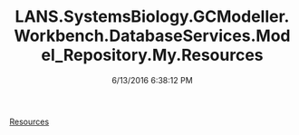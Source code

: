 ﻿---
title: LANS.SystemsBiology.GCModeller.Workbench.DatabaseServices.Model_Repository.My.Resources
date: 6/13/2016 6:38:12 PM
---

[Resources](T-LANS.SystemsBiology.GCModeller.Workbench.DatabaseServices.Model_Repository.My.Resources.Resources.html)
